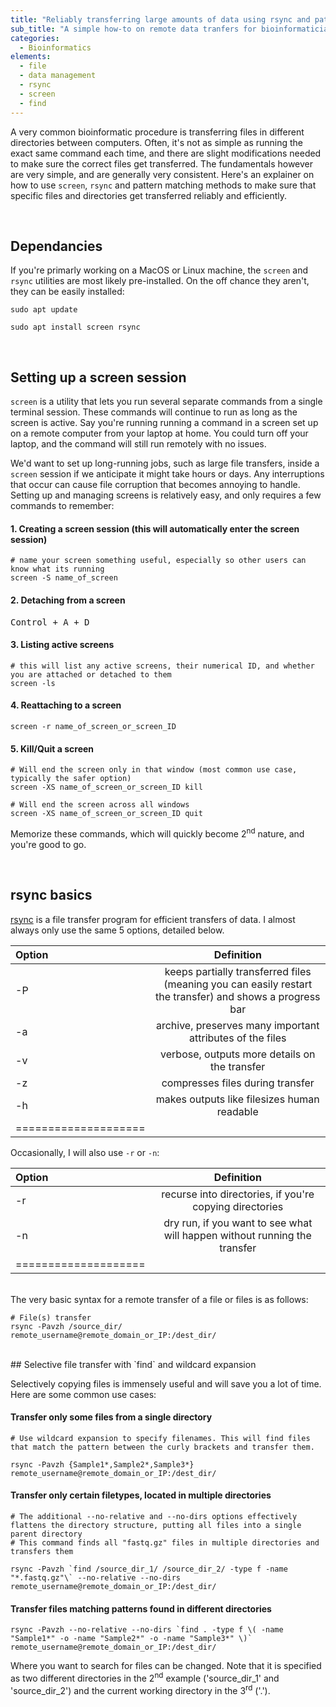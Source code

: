 ```yaml
---
title: "Reliably transferring large amounts of data using rsync and pattern-matching"
sub_title: "A simple how-to on remote data tranfers for bioinformaticians"
categories:
  - Bioinformatics
elements:
  - file
  - data management
  - rsync
  - screen
  - find
---
```

 
A very common bioinformatic procedure is transferring files in different directories between computers. Often, it's not as simple as running the exact same command each time, and there are slight modifications needed to make sure the correct files get transferred. The fundamentals however are very simple, and are generally very consistent. Here's an explainer on how to use `screen`, `rsync` and pattern matching methods to make sure that specific files and directories get transferred reliably and efficiently.

<br>


## Dependancies

If you're primarly working on a MacOS or Linux machine, the `screen` and `rsync` utilities are most likely pre-installed. On the off chance they aren't, they can be easily installed:

```shell
sudo apt update

sudo apt install screen rsync
```

<br>

## Setting up a screen session

`screen` is a utility that lets you run several separate commands from a single terminal session. These commands will continue to run as long as the screen is active. Say you're running running a command in a screen set up on a remote computer from your laptop at home. You could turn off your laptop, and the command will still run remotely with no issues.

We'd want to set up long-running jobs, such as large file transfers, inside a `screen` session if we anticipate it might take hours or days. Any interruptions that occur can cause file corruption that becomes annoying to handle. Setting up and managing screens is relatively easy, and only requires a few commands to remember:

#### 1. Creating a screen session (this will automatically enter the screen session)
```shell
# name your screen something useful, especially so other users can know what its running
screen -S name_of_screen
```

#### 2. Detaching from a screen
<kbd>Control + A + D</kbd>

#### 3. Listing active screens
```shell
# this will list any active screens, their numerical ID, and whether you are attached or detached to them
screen -ls 
```

#### 4. Reattaching to a screen
```shell
screen -r name_of_screen_or_screen_ID
```

#### 5. Kill/Quit a screen
```shell
# Will end the screen only in that window (most common use case, typically the safer option)
screen -XS name_of_screen_or_screen_ID kill

# Will end the screen across all windows
screen -XS name_of_screen_or_screen_ID quit
```

Memorize these commands, which will quickly become 2<sup>nd</sup> nature, and you're good to go.

<br>

## rsync basics

[rsync](https://linux.die.net/man/1/rsync) is a file transfer program for efficient transfers of data. I almost always only use the same 5 options, detailed below. 

| Option | Definition | 
|:--------|:-------:|
| -P  | keeps partially transferred files (meaning you can easily restart the transfer) and shows a progress bar   | 
| -a    | archive, preserves many important attributes of the files   |
| -v   | verbose, outputs more details on the transfer   | 
| -z   | compresses files during transfer   | 
| -h   | makes outputs like filesizes human readable   | 
|====================

Occasionally, I will also use `-r` or `-n`:

| Option | Definition | 
|:--------|:-------:|
| -r  | recurse into directories, if you're copying directories   | 
| -n    | dry run, if you want to see what will happen without running the transfer   |
|====================

<br>
The very basic syntax for a remote transfer of a file or files is as follows:

```shell
# File(s) transfer
rsync -Pavzh /source_dir/ remote_username@remote_domain_or_IP:/dest_dir/
```
<br>
## Selective file transfer with `find` and wildcard expansion

Selectively copying files is immensely useful and will save you a lot of time. Here are some common use cases:

#### Transfer only some files from a single directory
```shell
# Use wildcard expansion to specify filenames. This will find files that match the pattern between the curly brackets and transfer them.

rsync -Pavzh {Sample1*,Sample2*,Sample3*} remote_username@remote_domain_or_IP:/dest_dir/
```

#### Transfer only certain filetypes, located in multiple directories
```shell
# The additional --no-relative and --no-dirs options effectively flattens the directory structure, putting all files into a single parent directory
# This command finds all "fastq.gz" files in multiple directories and transfers them

rsync -Pavzh `find /source_dir_1/ /source_dir_2/ -type f -name "*.fastq.gz"\` --no-relative --no-dirs remote_username@remote_domain_or_IP:/dest_dir/
```

#### Transfer files matching patterns found in different directories
```shell
rsync -Pavzh --no-relative --no-dirs `find . -type f \( -name "Sample1*" -o -name "Sample2*" -o -name "Sample3*" \)` remote_username@remote_domain_or_IP:/dest_dir/
```

Where you want to search for files can be changed. Note that it is specified as two different directories in the 2<sup>nd</sup> example ('source_dir_1' and 'source_dir_2') and the current working directory in the 3<sup>rd</sup> ('.').